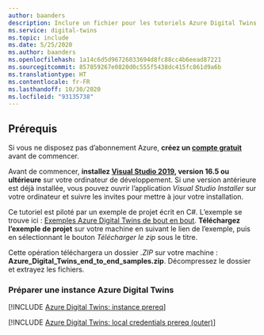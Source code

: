 ```yaml
---
author: baanders
description: Inclure un fichier pour les tutoriels Azure Digital Twins - Prérequis pour l’exemple de projet
ms.service: digital-twins
ms.topic: include
ms.date: 5/25/2020
ms.author: baanders
ms.openlocfilehash: 1a14c6d5d96726033694d8fc88cc4b6eead87221
ms.sourcegitcommit: 857859267e0820d0c555f5438dc415fc861d9a6b
ms.translationtype: HT
ms.contentlocale: fr-FR
ms.lasthandoff: 10/30/2020
ms.locfileid: "93135738"
---
```

## <a name="prerequisites"></a>Prérequis

Si vous ne disposez pas d’abonnement Azure, **créez un [compte gratuit](https://azure.microsoft.com/free/?WT.mc_id=A261C142F)** avant de commencer.

Avant de commencer, **installez [Visual Studio 2019](https://visualstudio.microsoft.com/downloads/), version 16.5 ou ultérieure** sur votre ordinateur de développement. Si une version antérieure est déjà installée, vous pouvez ouvrir l’application *Visual Studio Installer* sur votre ordinateur et suivre les invites pour mettre à jour votre installation.

Ce tutoriel est piloté par un exemple de projet écrit en C#. L’exemple se trouve ici : [Exemples Azure Digital Twins de bout en bout](/samples/azure-samples/digital-twins-samples/digital-twins-samples). **Téléchargez l’exemple de projet** sur votre machine en suivant le lien de l’exemple, puis en sélectionnant le bouton *Télécharger le zip* sous le titre.

Cette opération téléchargera un dossier *.ZIP* sur votre machine : **Azure_Digital_Twins_end_to_end_samples.zip**. Décompressez le dossier et extrayez les fichiers.

### <a name="prepare-an-azure-digital-twins-instance"></a>Préparer une instance Azure Digital Twins

[!INCLUDE [Azure Digital Twins: instance prereq](digital-twins-prereq-instance.md)]

[!INCLUDE [Azure Digital Twins: local credentials prereq (outer)](digital-twins-local-credentials-outer.md)]
